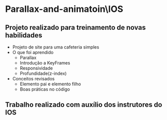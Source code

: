 # Parallax-and-animatoin\IOS

## Projeto realizado para treinamento de novas habilidades
- Projeto de site para uma cafeteria simples
- O que foi aprendido
  - Parallax
  - Introdução a KeyFrames
  - Responsividade
  - Profundidade(z-index)
- Conceitos revisados
  - Elemento pai e elemento filho
  - Boas práticas no código
 
## Trabalho realizado com auxílio dos instrutores do IOS
